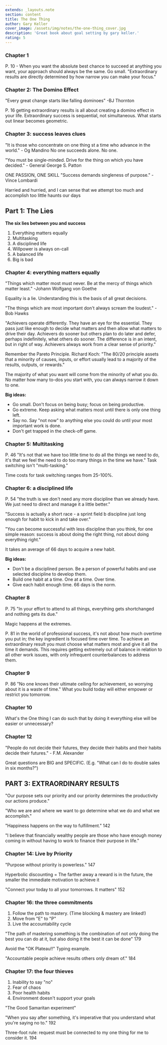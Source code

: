 ```yaml
---
extends: _layouts.note
section: content
title: The One Thing
author: Gary Keller
cover_image: /assets/img/notes/the-one-thing_cover.jpg
description: 'Great book about goal setting by gary keller.'
rating: 5
---
```


### Chapter 1
P. 10 - When you want the absolute best chance to succeed at  anything you want, your approach should always be the same. Go small. 
"Extraordinary results are directly determined by how narrow you can make your focus."

### Chapter 2: The Domino Effect
"Every great change starts like falling dominoes" -BJ Thornton

P. 16 getting extraordinary results is all about creating a domino effect in your life. 
Extraordinary success is sequential, not simultaneous. What starts out linear becomes geometric. 

### Chapter 3: success leaves clues
"It is those who concentrate on one thing st a time who advance in the world." - Og Mandino
No one succeeds alone. No one. 

"You must be single-minded. Drive for the thing on which you have decided." - General George S. Patton

ONE PASSION, ONE SKILL
"Success demands singleness of purpose." -Vince Lombardi

Harried and hurried, and I can sense that we attempt too much and accomplish too little haunts our days

## Part 1: The Lies
**The six lies between you and success**
1. Everything matters equally
2. Multitasking
3. A disciplined life
4. Willpower is always on-call
5. A balanced life
6. Big is bad 

### Chapter 4: everything matters equally
"Things which matter most must never. Be at the mercy of things which matter least." -Johann Wolfgang von Goethe

Equality is a lie. Understanding this is the basis of all great decisions. 

"The things which are most important don't always scream the loudest." -Bob Hawks

"Achievers operate differently. They have an eye for the essential. They pass just like enough to decide what matters and then allow what matters to drive their day. Achievers do sooner but others plan to do later and defer, perhaps indefinitely, what others do sooner. The difference is in an intent, but in right of way. Achievers always work from a clear sense of priority."

Remember the Pareto Principle. Richard Koch: "The 80/20 principle assets that a minority of causes, inputs, or effort usually lead to a majority of the results, outputs, or rewards."

The majority of what you want will come from the minority of what you do. 
No matter how many to-dos you start with, you can always narrow it down to one. 

**Big ideas:**
* Go small. Don't focus on being busy; focus on being productive. 
* Go extreme. Keep asking what matters most until there is only one thing left. 
* Say no. Say "not now" to anything else you could do until your most important work is done. 
* Don't get trapped in the check-off game. 

### Chapter 5: Multitasking
P. 46 "It's not that we have too little time to do all the things we need to do, it's that we feel the need to do too many things in the time we have."
Task switching isn't "multi-tasking."

Time costs for task switching ranges from 25-100%. 

### Chapter 6: a disciplined life 
P. 54 "the truth is we don't need any more discipline than we already have. We just need to direct and manage it a little better."

"Success is actually a short race - a sprint field b discipline just long enough for habit to kick in and take over."

"You can become successful with less discipline than you think, for one simple reason: success is about doing the right thing, not about doing everything right."

It takes an average of 66 days to acquire a new habit. 

**Big ideas:**
* Don't be a disciplined person. Be a person of powerful habits and use selected discipline to develop them. 
* Build one habit at a time. One at a time. Over time. 
* Give each habit enough time. 66 days is the norm. 

### Chapter 8
P. 75 "In your effort to attend to all things, everything gets shortchanged and nothing gets its due."

Magic happens at the extremes. 

P. 81 in the world of professional success, it's not about how much overtime you put in; the key ingredient is focused time over time. To achieve an extraordinary result you must choose what matters most and give it all the time it demands. This requires getting extremely out of balance in relation to all other work issues, with only infrequent counterbalances to address them. 

### Chapter 9
P. 86 "No one knows their ultimate ceiling for achievement, so worrying about it is a waste of time."
What you build today will either empower or restrict you tomorrow. 

### Chapter 10
What's the One thing I can do such that by doing it everything else will be easier or unnecessary?

### Chapter 12
"People do not decide their futures, they decide their habits and their habits decide their futures." - F.M. Alexander

Great questions are BIG and SPECIFIC. (E.g. "What can I do to double sales in six months?")

## PART 3: EXTRAORDINARY RESULTS 
"Our purpose sets our priority and our priority determines the productivity our actions produce."

"Who we are and where we want to go determine what we do and what we accomplish."

"Happiness happens on the way to fulfillment." 142

"I believe that financially wealthy people are those who have enough money coming in without having to work to finance their purpose in life." 

### Chapter 14: Live by Priority
"Purpose without priority is powerless." 147

Hyperbolic discounting = The farther away a reward is in the future, the smaller the immediate motivation to achieve it

"Connect your today to all your tomorrows. It matters" 152

### Chapter 16: the three commitments
1. Follow the path to mastery. (Time blocking & mastery are linked!)
2. Move from "E" to "P"
3. Live the accountability cycle

"The path of mastering something is the combination of not only doing the best you can do at it, but also doing it the best it can be done" 179

Avoid the "OK Plateau!!" Typing example. 

"Accountable people achieve results others only dream of." 184

### Chapter 17: the four thieves 
1. Inability to say "no"
2. Fear of chaos 
3. Poor health habits 
4. Environment doesn't support your goals

"The Good Samaritan experiment"

"When you say after something, it's imperative that you understand what you're saying no to." 192

Three-foot rule: request must be connected to my one thing for me to consider it. 194

